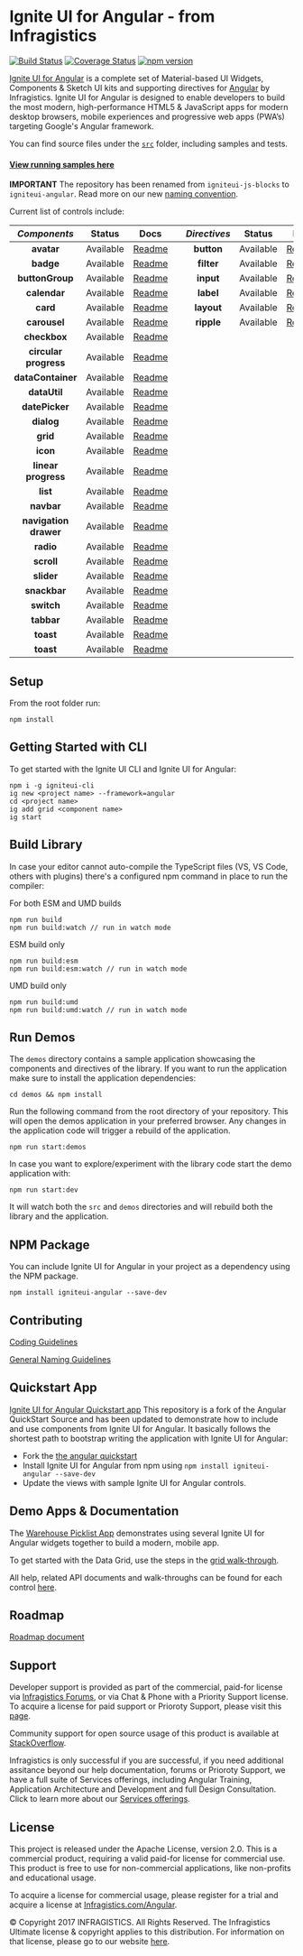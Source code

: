 # Ignite UI for Angular - from Infragistics

[![Build Status](https://travis-ci.org/IgniteUI/igniteui-angular.svg?branch=master)](https://travis-ci.org/IgniteUI/igniteui-angular)
[![Coverage Status](https://coveralls.io/repos/github/IgniteUI/igniteui-angular/badge.svg?branch=master)](https://coveralls.io/github/IgniteUI/igniteui-angular?branch=master)
[![npm version](https://badge.fury.io/js/igniteui-angular.svg)](https://badge.fury.io/js/igniteui-angular)

[Ignite UI for Angular](https://www.infragistics.com/products/ignite-ui-angular) is a complete set of Material-based UI Widgets, Components & Sketch UI kits and supporting directives for [Angular](https://angular.io/) by Infragistics.  Ignite UI for Angular is designed to enable developers to build the most modern, high-performance HTML5 & JavaScript apps for modern desktop browsers, mobile experiences and progressive web apps (PWA’s) targeting Google's Angular framework.  

You can find source files under the [`src`](https://github.com/IgniteUI/igniteui-angular/tree/master/src) folder, including samples and tests.

#### [**View running samples here**](https://www.infragistics.com/products/ignite-ui-angular/angular/components/grid.html)

**IMPORTANT** The repository has been renamed from `igniteui-js-blocks` to `igniteui-angular`. Read more on our new [naming convention](https://www.infragistics.com/community/blogs/b/infragistics/posts/ignite-ui-github-repo-name-changes). 

Current list of controls include:


| *Components*          | Status    | Docs                                                                                                           |     | *Directives*  | Status        | Docs                                                                                               |
| :-:                   | :-:       | :-:                                                                                                            | :-: | :-:           | :-:           | :-:                                                                                                |
| **avatar**            | Available | [Readme](https://github.com/IgniteUI/igniteui-angular/blob/master/src/avatar/README.md)                        |     | **button**    |     Available | [Readme](https://github.com/IgniteUI/igniteui-angular/blob/master/src/button/README.md)            |
| **badge**             | Available | [Readme](https://github.com/IgniteUI/igniteui-angular/blob/master/src/badge/README.md)                         |     | **filter**    |     Available | [Readme](https://github.com/IgniteUI/igniteui-angular/blob/master/src/directives/README-FILTER.md) |
| **buttonGroup**       | Available | [Readme](https://github.com/IgniteUI/igniteui-angular/blob/master/src/buttonGroup/README.md)                   |     | **input**     |     Available | [Readme](https://github.com/IgniteUI/igniteui-angular/blob/master/src/input/README.md)             |
| **calendar**          | Available | [Readme](https://github.com/IgniteUI/igniteui-angular/tree/master/src/calendar/README.md)                      |     | **label**     |     Available | [Readme](https://github.com/IgniteUI/igniteui-angular/blob/master/src/label/README.md)             |
| **card**              | Available | [Readme](https://github.com/IgniteUI/igniteui-angular/blob/master/src/card/README.md)                          |     | **layout**    |     Available | [Readme](https://github.com/IgniteUI/igniteui-angular/blob/master/src/layout/README.md)            |
| **carousel**          | Available | [Readme](https://github.com/IgniteUI/igniteui-angular/blob/master/src/carousel/README.md)                      |     | **ripple**    |     Available | [Readme](https://github.com/IgniteUI/igniteui-angular/blob/master/src/directives/README-RIPPLE.md) |
| **checkbox**          | Available | [Readme](https://github.com/IgniteUI/igniteui-angular/blob/master/src/checkbox/README.md)                      |     |               |               |                                                                                                    |
| **circular progress** | Available | [Readme](https://github.com/IgniteUI/igniteui-angular/blob/master/src/progressbar/README.md)                   |     |               |               |                                                                                                    |
| **dataContainer**     | Available | [Readme](https://github.com/IgniteUI/igniteui-angular/blob/master/src/data-operations/README-DATACONTAINER.md) |     |               |               |                                                                                                    |
| **dataUtil**          | Available | [Readme](https://github.com/IgniteUI/igniteui-angular/blob/master/src/data-operations/README-DATAUTIL.md)      |     |               |               |                                                                                                    |
| **datePicker**        | Available | [Readme](https://github.com/IgniteUI/igniteui-angular/blob/master/src/date-picker/README.md)                   |     |               |               |                                                                                                    |
| **dialog**            | Available | [Readme](https://github.com/IgniteUI/igniteui-angular/blob/master/src/dialog/README.md)                        |     |               |               |                                                                                                    |
| **grid**              | Available | [Readme](https://github.com/IgniteUI/igniteui-angular/blob/master/src/grid/README.md)                          |     |               |               |                                                                                                    |
| **icon**              | Available | [Readme](https://github.com/IgniteUI/igniteui-angular/tree/master/src/icon/README.md)                          |     |               |               |                                                                                                    |
| **linear progress**   | Available | [Readme](https://github.com/IgniteUI/igniteui-angular/blob/master/src/progressbar/README.md)                   |     |               |               |                                                                                                    |
| **list**              | Available | [Readme](https://github.com/IgniteUI/igniteui-angular/blob/master/src/list/README.md)                          |     |               |               |                                                                                                    |
| **navbar**            | Available | [Readme](https://github.com/IgniteUI/igniteui-angular/blob/master/src/navbar/README.md)                        |     |               |               |                                                                                                    |
| **navigation drawer** | Available | [Readme](https://github.com/IgniteUI/igniteui-angular/blob/master/src/navigation-drawer/README.md)             |     |               |               |                                                                                                    |
| **radio**             | Available | [Readme](https://github.com/IgniteUI/igniteui-angular/blob/master/src/radio/README.md)                         |     |               |               |                                                                                                    |
| **scroll**            | Available | [Readme](https://github.com/IgniteUI/igniteui-angular/blob/master/src/scroll/README.md)                        |     |               |               |                                                                                                    |
| **slider**            | Available | [Readme](https://github.com/IgniteUI/igniteui-angular/blob/master/src/slider/README.md)                        |     |               |               |                                                                                                    |
| **snackbar**          | Available | [Readme](https://github.com/IgniteUI/igniteui-angular/blob/master/src/snackbar/README.md)                      |     |               |               |                                                                                                    |
| **switch**            | Available | [Readme](https://github.com/IgniteUI/igniteui-angular/blob/master/src/switch/README.md)                        |     |               |               |                                                                                                    |
| **tabbar**            | Available | [Readme](https://github.com/IgniteUI/igniteui-angular/blob/master/src/tabbar/README.md)                        |     |               |               |                                                                                                    |
| **toast**             | Available | [Readme](https://github.com/IgniteUI/igniteui-angular/blob/master/src/toast/README.md)                         |     |               |               |                                                                                                    |
| **toast**             | Available | [Readme](https://github.com/IgniteUI/igniteui-angular/blob/master/src/directives/README-TOGGLE.md)                         |     |               |               |                                                                                                    |

## Setup
From the root folder run:

```
npm install
```

## Getting Started with CLI
To get started with the Ignite UI CLI and Ignite UI for Angular:

```
npm i -g igniteui-cli
ig new <project name> --framework=angular
cd <project name>
ig add grid <component name>
ig start
```

## Build Library
In case your editor cannot auto-compile the TypeScript files (VS, VS Code, others with plugins)
there's a configured npm command in place to run the compiler:

For both ESM and UMD builds
```
npm run build
npm run build:watch // run in watch mode
```

ESM build only
```
npm run build:esm
npm run build:esm:watch // run in watch mode
```

UMD build only
```
npm run build:umd
npm run build:umd:watch // run in watch mode
```

## Run Demos

The `demos` directory contains a sample application showcasing the components and directives of the library.
If you want to run the application make sure to install the application dependencies:
```
cd demos && npm install
```

Run the following command from the root directory of your repository.
This will open the demos application in your preferred browser. Any changes in the
application code will trigger a rebuild of the application.
```
npm run start:demos
```

In case you want to explore/experiment with the library code start the demo application
with:
```
npm run start:dev
```
It will watch both the `src` and `demos` directories and will rebuild both the library and the application.

## NPM Package

You can include Ignite UI for Angular in your project as a dependency using the NPM package.

`npm install igniteui-angular --save-dev`

## Contributing
[Coding Guidelines](../../wiki//Coding-guidelines-for-Ignite-UI-JS-Blocks)

[General Naming Guidelines](../../wiki//General-Naming-Guidelines-for-Ignite-UI-JS-Blocks)


## Quickstart App
[Ignite UI for Angular Quickstart app](https://github.com/IgniteUI/igniteui-angular-quickstart)
This repository is a fork of the Angular QuickStart Source and has been updated to demonstrate how to include and use components from Ignite UI for Angular. It basically follows the shortest path to bootstrap writing the application with Ignite UI for Angular:

- Fork the [the angular quickstart](https://github.com/angular/quickstart)
- Install Ignite UI for Angular from npm using `npm install igniteui-angular --save-dev`
- Update the views with sample Ignite UI for Angular controls.

## Demo Apps & Documentation
The [Warehouse Picklist App](https://github.com/IgniteUI/warehouse-js-blocks) demonstrates using several Ignite UI for Angular widgets together to build a modern, mobile app.

To get started with the Data Grid, use the steps in the [grid walk-through](https://www.infragistics.com/angular-samples/components/grid.html).  

All help, related API documents and walk-throughs can be found for each control [here](https://www.infragistics.com/angular-samples/components/grid.html). 

## Roadmap
[Roadmap document](https://github.com/IgniteUI/igniteui-angular/blob/master/ROADMAP.md)

## Support
Developer support is provided as part of the commercial, paid-for license via [Infragistics Forums](https://www.infragistics.com/community/forums/), or via Chat & Phone with a Priority Support license.  To acquire a license for paid support or Prioroty Support, please visit this [page](https://www.infragistics.com/how-to-buy/product-pricing#developers).

Community support for open source usage of this product is available at [StackOverflow](https://stackoverflow.com/questions/tagged/ignite-ui-angular).

Infragistics is only successful if you are successful, if you need additional assitance beyond our help documentation, forums or Prioroty Support, we have a full suite of Services offerings, including Angular Training, Application Architecture and Development and full Design Consultation.  Click to learn more about our [Services offerings](https://www.infragistics.com/consulting#popular-services).

## License
This project is released under the Apache License, version 2.0.  This is a commercial product, requiring a valid paid-for license for commercial use.  This product is free to use for non-commercial applications, like non-profits and educational usage. 

To acquire a license for commercial usage, please register for a trial and acquire a license at [Infragistics.com/Angular](https://www.infragistics.com/products/ignite-ui-angular/getting-started).

© Copyright 2017 INFRAGISTICS. All Rights Reserved.  The Infragistics Ultimate license & copyright applies to this distribution.  For information on that license, please go to our website [here](https://www.infragistics.com/legal/license).



